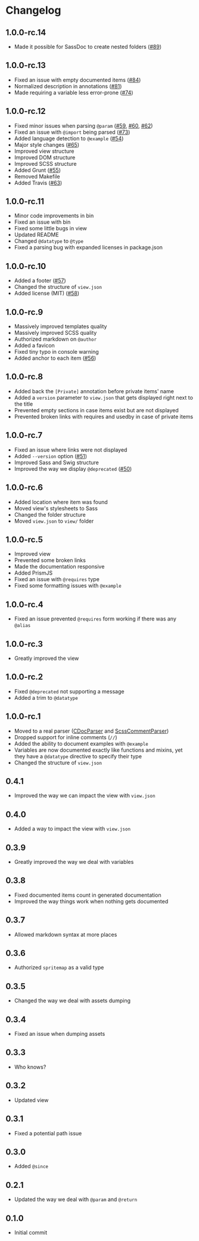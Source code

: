# Changelog

## 1.0.0-rc.14

* Made it possible for SassDoc to create nested folders ([#89](https://github.com/SassDoc/sassdoc/issues/89))

## 1.0.0-rc.13

* Fixed an issue with empty documented items ([#84](https://github.com/SassDoc/SassDoc/issues/84))
* Normalized description in annotations ([#81](https://github.com/SassDoc/SassDoc/issues/81))
* Made requiring a variable less error-prone ([#74](https://github.com/SassDoc/SassDoc/issues/74))

## 1.0.0-rc.12

* Fixed minor issues when parsing `@param` ([#59](https://github.com/SassDoc/SassDoc/issues/59), [#60](https://github.com/SassDoc/SassDoc/issues/60), [#62](https://github.com/SassDoc/SassDoc/issues/62))
* Fixed an issue with `@import` being parsed ([#73](https://github.com/SassDoc/SassDoc/issues/73))
* Added language detection to `@example` ([#54](https://github.com/SassDoc/SassDoc/issues/54))
* Major style changes ([#65](https://github.com/SassDoc/SassDoc/issues/65))
* Improved view structure 
* Improved DOM structure
* Improved SCSS structure
* Added Grunt ([#55](https://github.com/SassDoc/SassDoc/issues/55))
* Removed Makefile
* Added Travis ([#63](https://github.com/SassDoc/SassDoc/issues/63))

## 1.0.0-rc.11

* Minor code improvements in bin
* Fixed an issue with bin
* Fixed some little bugs in view
* Updated README
* Changed `@datatype` to `@type`
* Fixed a parsing bug with expanded licenses in package.json

## 1.0.0-rc.10

* Added a footer ([#57](https://github.com/SassDoc/SassDoc/issues/57))
* Changed the structure of `view.json`
* Added license (MIT) ([#58](https://github.com/SassDoc/SassDoc/issues/58))

## 1.0.0-rc.9

* Massively improved templates quality
* Massively improved SCSS quality
* Authorized markdown on `@author`
* Added a favicon
* Fixed tiny typo in console warning
* Added anchor to each item ([#56](https://github.com/SassDoc/SassDoc/issues/56))

## 1.0.0-rc.8

* Added back the `[Private]` annotation before private items' name
* Added a `version` parameter to `view.json` that gets displayed right next to the title
* Prevented empty sections in case items exist but are not displayed
* Prevented broken links with requires and usedby in case of private items

## 1.0.0-rc.7

* Fixed an issue where links were not displayed
* Added `--version` option ([#51](https://github.com/SassDoc/SassDoc/issues/51))
* Improved Sass and Swig structure
* Improved the way we display `@deprecated` ([#50](https://github.com/SassDoc/SassDoc/issues/50))

## 1.0.0-rc.6

* Added location where item was found
* Moved view's stylesheets to Sass
* Changed the folder structure
* Moved `view.json` to `view/` folder

## 1.0.0-rc.5

* Improved view
* Prevented some broken links
* Made the documentation responsive
* Added PrismJS
* Fixed an issue with `@requires` type
* Fixed some formatting issues with `@example`

## 1.0.0-rc.4

* Fixed an issue prevented `@requires` form working if there was any `@alias`

## 1.0.0-rc.3

* Greatly improved the view

## 1.0.0-rc.2

* Fixed `@deprecated` not supporting a message
* Added a trim to `@datatype`

## 1.0.0-rc.1

* Moved to a real parser ([CDocParser](https://github.com/FWeinb/CDocParser) and [ScssCommentParser](https://github.com/FWeinb/ScssCommentParser))
* Dropped support for inline comments (`//`)
* Added the ability to document examples with `@example`
* Variables are now documented exactly like functions and mixins, yet they have a `@datatype` directive to specify their type
* Changed the structure of `view.json`

## 0.4.1

* Improved the way we can impact the view with `view.json`

## 0.4.0

* Added a way to impact the view with `view.json` 

## 0.3.9

* Greatly improved the way we deal with variables

## 0.3.8

* Fixed documented items count in generated documentation
* Improved the way things work when nothing gets documented

## 0.3.7

* Allowed markdown syntax at more places

## 0.3.6

* Authorized `spritemap` as a valid type

## 0.3.5

* Changed the way we deal with assets dumping

## 0.3.4

* Fixed an issue when dumping assets

## 0.3.3

* Who knows?

## 0.3.2

* Updated view

## 0.3.1

* Fixed a potential path issue

## 0.3.0

* Added `@since`

## 0.2.1

* Updated the way we deal with `@param` and `@return`

## 0.1.0

* Initial commit